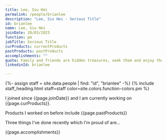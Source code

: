 ```yaml
---
title: Lee, Siu Hei
permalink: /people/brianlee
description: "Lee, Siu Hei - Serious Title"
id: brianlee
name: Lee, Siu Hei
joinDate: 20/03/2023
function: pm
jobTitle: Serious Title
curProducts: currentProducts
pastProducts: pastProducts
accomplishments: ""
quote: Family and friends are hidden treasures, seek them and enjoy their riches.
linkedinId: brianlee

---
```


{%- assign staff = site.data.people | find: "id", "brianlee" -%}
{% include staff_heading.html staff=staff color=site.colors.function-colors.pm %}

<p>I joined since {{page.joinDate}} and I am currently working on {{page.curProducts}}.</p>

<p>Products I worked on before include {{page.pastProducts}}</p>

<p>Three things I've done recently which I'm proud of are...</p>
{{page.accomplishments}}
